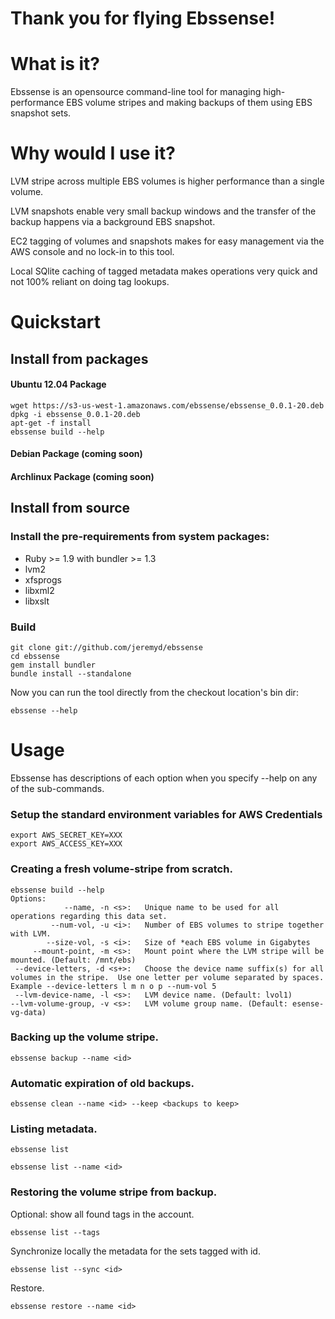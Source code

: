 # Thank you for flying Ebssense!

# What is it?

Ebssense is an opensource command-line tool for managing high-performance EBS volume stripes and making backups of them using EBS snapshot sets.

# Why would I use it?

LVM stripe across multiple EBS volumes is higher performance than a single volume.

LVM snapshots enable very small backup windows and the transfer of the backup happens via a background EBS snapshot.

EC2 tagging of volumes and snapshots makes for easy management via the AWS console and no lock-in to this tool.

Local SQlite caching of tagged metadata makes operations very quick and not 100% reliant on doing tag lookups.

# Quickstart

## Install from packages

#### Ubuntu 12.04 Package

    wget https://s3-us-west-1.amazonaws.com/ebssense/ebssense_0.0.1-20.deb
    dpkg -i ebssense_0.0.1-20.deb
    apt-get -f install
    ebssense build --help

#### Debian Package (coming soon)
#### Archlinux Package (coming soon)

## Install from source

### Install the pre-requirements from system packages:

- Ruby >= 1.9 with bundler >= 1.3
- lvm2
- xfsprogs
- libxml2
- libxslt

### Build

    git clone git://github.com/jeremyd/ebssense
    cd ebssense
    gem install bundler
    bundle install --standalone

Now you can run the tool directly from the checkout location's bin dir:

    ebssense --help

# Usage

Ebssense has descriptions of each option when you specify --help on any of the sub-commands.

### Setup the standard environment variables for AWS Credentials

    export AWS_SECRET_KEY=XXX
    export AWS_ACCESS_KEY=XXX

### Creating a fresh volume-stripe from scratch.

    ebssense build --help
    Options:
                --name, -n <s>:   Unique name to be used for all operations regarding this data set.
             --num-vol, -u <i>:   Number of EBS volumes to stripe together with LVM.
            --size-vol, -s <i>:   Size of *each EBS volume in Gigabytes
         --mount-point, -m <s>:   Mount point where the LVM stripe will be mounted. (Default: /mnt/ebs)
     --device-letters, -d <s+>:   Choose the device name suffix(s) for all volumes in the stripe.  Use one letter per volume separated by spaces.  Example --device-letters l m n o p --num-vol 5
     --lvm-device-name, -l <s>:   LVM device name. (Default: lvol1)
    --lvm-volume-group, -v <s>:   LVM volume group name. (Default: esense-vg-data)

### Backing up the volume stripe.

    ebssense backup --name <id>

### Automatic expiration of old backups.

    ebssense clean --name <id> --keep <backups to keep>

### Listing metadata.

    ebssense list

    ebssense list --name <id>

### Restoring the volume stripe from backup.

Optional: show all found tags in the account.

    ebssense list --tags

Synchronize locally the metadata for the sets tagged with id.

    ebssense list --sync <id> 

Restore.

    ebssense restore --name <id>
